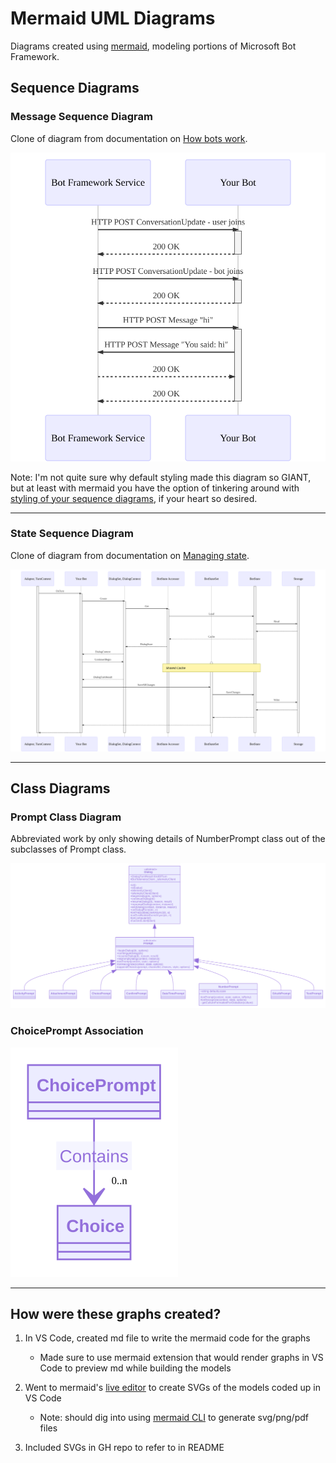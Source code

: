 # Mermaid UML Diagrams
Diagrams created using [mermaid](https://github.com/mermaid-js/mermaid), modeling portions of Microsoft Bot Framework.

## Sequence Diagrams
### Message Sequence Diagram
Clone of diagram from documentation on [How bots work](https://docs.microsoft.com/en-us/azure/bot-service/bot-builder-basics?view=azure-bot-service-4.0&tabs=csharp).

![Message Sequence](GraphSVGs/MessageSequence.svg "Message Sequence Diagram")

Note: I'm not quite sure why default styling made this diagram so GIANT, but at least with mermaid you have the option of tinkering around with [styling of your sequence diagrams](https://mermaidjs.github.io/#/sequenceDiagram?id=styling), if your heart so desired.

____

### State Sequence Diagram
Clone of diagram from documentation on [Managing state](https://docs.microsoft.com/en-us/azure/bot-service/bot-builder-concept-state?view=azure-bot-service-4.0).

![State Sequence](GraphSVGs/StateSequence.svg "State Sequence Diagram")

____

## Class Diagrams

### Prompt Class Diagram
Abbreviated work by only showing details of NumberPrompt class out of the subclasses of Prompt class.

![Prompt Class Diagram](GraphSVGs/PromptClassDiagram.svg "Prompt Class Diagram")

### ChoicePrompt Association
![ChoicePrompt Association](GraphSVGs/ChoicePromptAssociation.svg "ChoicePrompt Association")

____

## How were these graphs created?
1. In VS Code, created md file to write the mermaid code for the graphs
    * Made sure to use mermaid extension that would render graphs in VS Code to preview md while building the models

2. Went to mermaid's [live editor](https://mermaidjs.github.io/mermaid-live-editor/#/edit/eyJjb2RlIjoiZ3JhcGggVERcbkFbQ2hyaXN0bWFzXSAtLT58R2V0IG1vbmV5fCBCKEdvIHNob3BwaW5nKVxuQiAtLT4gQ3tMZXQgbWUgdGhpbmt9XG5DIC0tPnxPbmV8IERbTGFwdG9wXVxuQyAtLT58VHdvfCBFW2lQaG9uZV1cbkMgLS0-fFRocmVlfCBGW2ZhOmZhLWNhciBDYXJdXG4iLCJtZXJtYWlkIjp7InRoZW1lIjoiZGVmYXVsdCJ9fQ) to create SVGs of the models coded up in VS Code
    * Note: should dig into using [mermaid CLI](https://github.com/mermaidjs/mermaid.cli) to generate svg/png/pdf files
    
3. Included SVGs in GH repo to refer to in README